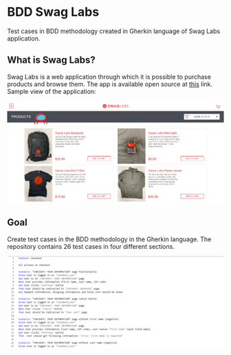 # BDD Swag Labs

Test cases in BDD methodology created in Gherkin language of Swag Labs application.

## What is Swag Labs?

Swag Labs is a web application through which it is possible to purchase products and browse them. The app is available open source at [this](https://www.saucedemo.com/inventory.html) link. Sample view of the application:

<img title="Swag labs homepage" alt="Swag Labs Homepage" src="https://github.com/Nhiiron/BDD-SwagLabs/blob/main/swaglabs02.PNG">

## Goal

Create test cases in the BDD methodology in the Gherkin language. The repository contains 26 test cases in four different sections.

<img title="Swag labs homepage" alt="Swag Labs Homepage" src="https://github.com/Nhiiron/BDD-SwagLabs/blob/main/swaglabs03.PNG">

